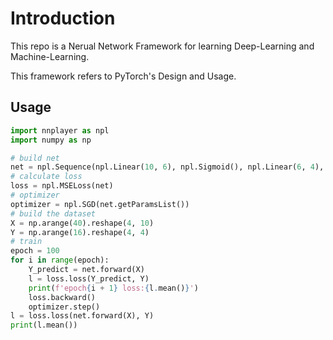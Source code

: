 # Introduction

This repo is a Nerual Network Framework for learning Deep-Learning and Machine-Learning.

This framework refers to PyTorch's Design and Usage.

## Usage

```python
import nnplayer as npl
import numpy as np

# build net
net = npl.Sequence(npl.Linear(10, 6), npl.Sigmoid(), npl.Linear(6, 4), npl.Sigmoid())
# calculate loss 
loss = npl.MSELoss(net)
# optimizer
optimizer = npl.SGD(net.getParamsList())
# build the dataset
X = np.arange(40).reshape(4, 10)
Y = np.arange(16).reshape(4, 4)
# train
epoch = 100
for i in range(epoch):
    Y_predict = net.forward(X)
    l = loss.loss(Y_predict, Y)
    print(f'epoch{i + 1} loss:{l.mean()}')
    loss.backward()
    optimizer.step()
l = loss.loss(net.forward(X), Y)
print(l.mean())
```